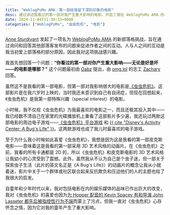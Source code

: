 ```yaml
---
title: "WeblogPoMo AMA：第一部给我留下深刻印象的电影"
desc: 通过讲述我看过的第一部对我产生重大影响的电影，开启了我在 WeblogPoMo AMA 的参与。
date: 2024-11-04T11:30:33+0800
categoties: ["WeblogPoMo", "虫虫危机", "电影"]
---
```


[Anne Sturdivant](https://anniegreens.lol) 发起了一项名为 [WeblogPoMo AMA](https://weblogpomo.club/challenges) 的新部落格挑战，旨在通过询问和回答其他部落客发布的问题来促进作者之间的互动。人与人之间的互动是我当初爱上部落格的部分原因，因此我对这项挑战感兴趣。

我首先想回答一个问题：**“你看过的第一部对你产生重大影响——无论是好是坏——的电影是哪部？”** 这个问题最初由 [Gabz](https://gabz.blog/) 提出，由 [omg.lol](https://home.omg.lol/staff) 的志工 [Zachary](https://blog.alpine.day/2024/11/weblogpomoama-2) 回答。

虽然这不是我看的第一部电影，但第一部对我影响很大的电影是[《虫虫危机》](https://zh.wikipedia.org/wiki/%E8%99%AB%E8%99%AB%E5%8D%B1%E6%9C%BA)。这部影片是在我六岁时上映的，当时我还未意识到自己有自闭症，但现在回想起来，《虫虫危机》是我第一部特殊兴趣（special interest）的电影。

小时候，我不仅视《虫虫危机》为我最喜欢的电影之一，而且还极其投入其中——我已经数不清自己在家里的光碟播放机上重看了这部影片多少遍，我还玩过两款这部电影的周边电子游戏——[《虫虫危机》平台游戏](https://en.wikipedia.org/wiki/A_Bug%27s_Life_(video_game)) 和 [{{ cite "Disney's Activity Center: A Bug's Life" }}](https://en.wikipedia.org/wiki/Disney%27s_Activity_Center)。这两款游戏也成了我儿时最喜欢的电子游戏。

至于为什么我小时候如此喜爱《虫虫危机》，我想是因为这是我看的第一部皮克斯电影——意味着这是我看的第一部采用 3D 艺术风格的动画片。在《虫虫危机》之前，我看的所有卡通都是 2D 的，所以《虫虫危机》和皮克斯电影的 3D 艺术风格让我幼小的心灵受到了震撼。此外，虽然我从不认为自己是个虫子迷，但一部关于探索虫子生活（此片的英文名正是《A Bug's Life》）的动画片的概念让我从小就着迷，影片中关于一个群体或社区联合起来反抗欺负和压迫他们的人的主题也给了我很大的启发。

自童年和少年时代以来，我对包括电影在内的娱乐媒体的品味已作出巨大的改变，我对《虫虫危机》的喜爱也因为[为 Hopper 配音的 Kevin Spacey 有和导演 John Lasseter 都先后被指控性行为不端](https://therottenappl.es/result/movie/9487/A-Bug's-Life)而蒙上了污点，但我一直对《虫虫危机》心存怀念之情，因为它对我的童年产生了重大影响。
